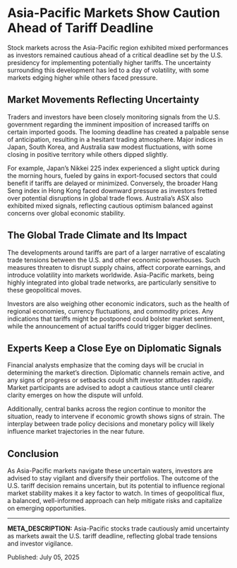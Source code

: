 # Asia-Pacific Markets Show Caution Ahead of Tariff Deadline

Stock markets across the Asia-Pacific region exhibited mixed performances as investors remained cautious ahead of a critical deadline set by the U.S. presidency for implementing potentially higher tariffs. The uncertainty surrounding this development has led to a day of volatility, with some markets edging higher while others faced pressure.

## Market Movements Reflecting Uncertainty

Traders and investors have been closely monitoring signals from the U.S. government regarding the imminent imposition of increased tariffs on certain imported goods. The looming deadline has created a palpable sense of anticipation, resulting in a hesitant trading atmosphere. Major indices in Japan, South Korea, and Australia saw modest fluctuations, with some closing in positive territory while others dipped slightly.

For example, Japan’s Nikkei 225 index experienced a slight uptick during the morning hours, fueled by gains in export-focused sectors that could benefit if tariffs are delayed or minimized. Conversely, the broader Hang Seng index in Hong Kong faced downward pressure as investors fretted over potential disruptions in global trade flows. Australia’s ASX also exhibited mixed signals, reflecting cautious optimism balanced against concerns over global economic stability.

## The Global Trade Climate and Its Impact

The developments around tariffs are part of a larger narrative of escalating trade tensions between the U.S. and other economic powerhouses. Such measures threaten to disrupt supply chains, affect corporate earnings, and introduce volatility into markets worldwide. Asia-Pacific markets, being highly integrated into global trade networks, are particularly sensitive to these geopolitical moves.

Investors are also weighing other economic indicators, such as the health of regional economies, currency fluctuations, and commodity prices. Any indications that tariffs might be postponed could bolster market sentiment, while the announcement of actual tariffs could trigger bigger declines.

## Experts Keep a Close Eye on Diplomatic Signals

Financial analysts emphasize that the coming days will be crucial in determining the market’s direction. Diplomatic channels remain active, and any signs of progress or setbacks could shift investor attitudes rapidly. Market participants are advised to adopt a cautious stance until clearer clarity emerges on how the dispute will unfold.

Additionally, central banks across the region continue to monitor the situation, ready to intervene if economic growth shows signs of strain. The interplay between trade policy decisions and monetary policy will likely influence market trajectories in the near future.

## Conclusion

As Asia-Pacific markets navigate these uncertain waters, investors are advised to stay vigilant and diversify their portfolios. The outcome of the U.S. tariff decision remains uncertain, but its potential to influence regional market stability makes it a key factor to watch. In times of geopolitical flux, a balanced, well-informed approach can help mitigate risks and capitalize on emerging opportunities.

---

**META_DESCRIPTION:** Asia-Pacific stocks trade cautiously amid uncertainty as markets await the U.S. tariff deadline, reflecting global trade tensions and investor vigilance.

Published: July 05, 2025
